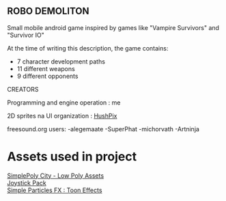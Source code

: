 ## ROBO DEMOLITON

Small mobile android game inspired by games like "Vampire Survivors" and "Survivor IO"

At the time of writing this description, the game contains:

- 7 character development paths  
- 11 different weapons  
- 9 different opponents


CREATORS

Programming and engine operation : me

2D sprites na UI organization : <a href="https://github.com/HushPix">HushPix</a>

freesound.org users:
-alegemaate
-SuperPhat
-michorvath
-Artninja

# Assets used in project

<a href="https://assetstore.unity.com/packages/3d/environments/simplepoly-city-low-poly-assets-58899">SimplePoly City - Low Poly Assets</a> <br>
<a href="https://assetstore.unity.com/packages/tools/input-management/joystick-pack-107631">Joystick Pack</a> <br>
<a href="https://assetstore.unity.com/packages/vfx/particles/simple-particles-fx-toon-effects-244171">Simple Particles FX : Toon Effects</a> <br>

